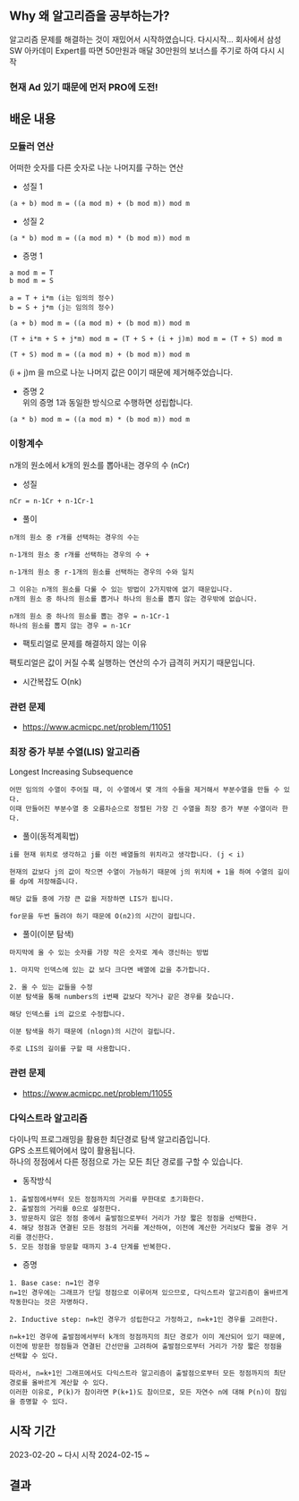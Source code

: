 ## Why 왜 알고리즘을 공부하는가?
알고리즘 문제를 해결하는 것이 재밌어서 시작하였습니다.
다시시작...
회사에서 삼성 SW 아카데미 Expert를 따면 50만원과 매달 30만원의 보너스를 주기로 하여 다시 시작
### 현재 Ad 있기 때문에 먼저 PRO에 도전!


## 배운 내용


### 모듈러 연산
어떠한 숫자를 다른 숫자로 나눈 나머지를 구하는 연산    
- 성질 1
```
(a + b) mod m = ((a mod m) + (b mod m)) mod m
```

- 성질 2
```
(a * b) mod m = ((a mod m) * (b mod m)) mod m
```

- 증명 1
```
a mod m = T       
b mod m = S       

a = T + i*m (i는 임의의 정수)          
b = S + j*m (j는 임의의 정수)   

(a + b) mod m = ((a mod m) + (b mod m)) mod m

(T + i*m + S + j*m) mod m = (T + S + (i + j)m) mod m = (T + S) mod m

(T + S) mod m = ((a mod m) + (b mod m)) mod m
```
(i + j)m 을 m으로 나눈 나머지 값은 0이기 때문에 제거해주었습니다.

- 증명 2         
위의 증명 1과 동일한 방식으로 수행하면 성립합니다.

```
(a * b) mod m = ((a mod m) * (b mod m)) mod m
```


### 이항계수
n개의 원소에서 k개의 원소를 뽑아내는 경우의 수 (nCr)

- 성질
```
nCr = n-1Cr + n-1Cr-1
```

- 풀이
```
n개의 원소 중 r개를 선택하는 경우의 수는 

n-1개의 원소 중 r개를 선택하는 경우의 수 +

n-1개의 원소 중 r-1개의 원소를 선택하는 경우의 수와 일치

그 이유는 n개의 원소를 다룰 수 있는 방법이 2가지밖에 없기 때문입니다.
n개의 원소 중 하나의 원소를 뽑거나 하나의 원소를 뽑지 않는 경우밖에 없습니다.

n개의 원소 중 하나의 원소를 뽑는 경우 = n-1Cr-1
하나의 원소를 뽑지 않는 경우 = n-1Cr
```

- 팩토리얼로 문제를 해결하지 않는 이유

팩토리얼은 값이 커질 수록 실행하는 연산의 수가 급격히 커지기 때문입니다.

- 시간복잡도
O(nk)

### 관련 문제
- https://www.acmicpc.net/problem/11051


### 최장 증가 부분 수열(LIS) 알고리즘
Longest Increasing Subsequence     
```
어떤 임의의 수열이 주어질 때, 이 수열에서 몇 개의 수들을 제거해서 부분수열을 만들 수 있다. 
이때 만들어진 부분수열 중 오름차순으로 정렬된 가장 긴 수열을 최장 증가 부분 수열이라 한다.
```

- 풀이(동적계획법)
```
i를 현재 위치로 생각하고 j를 이전 배열들의 위치라고 생각합니다. (j < i)

현재의 값보다 j의 값이 작으면 수열이 가능하기 때문에 j의 위치에 + 1을 하여 수열의 길이를 dp에 저장해줍니다.

해당 값들 중에 가장 큰 값을 저장하면 LIS가 됩니다.

for문을 두번 돌려야 하기 때문에 O(n2)의 시간이 걸립니다.
```

- 풀이(이분 탐색)
```
마지막에 올 수 있는 숫자를 가장 작은 숫자로 계속 갱신하는 방법

1. 마지막 인덱스에 있는 값 보다 크다면 배열에 값을 추가합니다.

2. 올 수 있는 값들을 수정
이분 탐색을 통해 numbers의 i번째 값보다 작거나 같은 경우를 찾습니다.

해당 인덱스를 i의 값으로 수정합니다.

이분 탐색을 하기 때문에 (nlogn)의 시간이 걸립니다.

주로 LIS의 길이를 구할 때 사용합니다.
```

### 관련 문제
- https://www.acmicpc.net/problem/11055

### 다익스트라 알고리즘
다이나믹 프로그래밍을 활용한 최단경로 탐색 알고리즘입니다.       
GPS 소프트웨어에서 많이 활용됩니다.       
하나의 정점에서 다른 정점으로 가는 모든 최단 경로를 구할 수 있습니다.          

- 동작방식
```
1. 출발점에서부터 모든 정점까지의 거리를 무한대로 초기화한다.
2. 출발점의 거리를 0으로 설정한다.
3. 방문하지 않은 정점 중에서 출발점으로부터 거리가 가장 짧은 정점을 선택한다.
4. 해당 정점과 연결된 모든 정점의 거리를 계산하여, 이전에 계산한 거리보다 짧을 경우 거리를 갱신한다.
5. 모든 정점을 방문할 때까지 3-4 단계를 반복한다.
```

- 증명
```
1. Base case: n=1인 경우
n=1인 경우에는 그래프가 단일 정점으로 이루어져 있으므로, 다익스트라 알고리즘이 올바르게 작동한다는 것은 자명하다.

2. Inductive step: n=k인 경우가 성립한다고 가정하고, n=k+1인 경우를 고려한다.

n=k+1인 경우에 출발점에서부터 k개의 정점까지의 최단 경로가 이미 계산되어 있기 때문에, 
이전에 방문한 정점들과 연결된 간선만을 고려하여 출발점으로부터 거리가 가장 짧은 정점을 선택할 수 있다.

따라서, n=k+1인 그래프에서도 다익스트라 알고리즘이 출발점으로부터 모든 정점까지의 최단 경로를 올바르게 계산할 수 있다. 
이러한 이유로, P(k)가 참이라면 P(k+1)도 참이므로, 모든 자연수 n에 대해 P(n)이 참임을 증명할 수 있다.
```

## 시작 기간
2023-02-20 ~ 
다시 시작
2024-02-15 ~ 

## 결과
